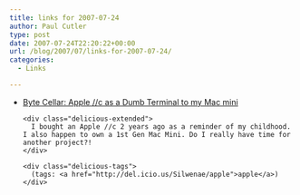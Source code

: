 ```yaml
---
title: links for 2007-07-24
author: Paul Cutler
type: post
date: 2007-07-24T22:20:22+00:00
url: /blog/2007/07/links-for-2007-07-24/
categories:
  - Links

---
```

<ul class="delicious">
  <li>
    <div class="delicious-link">
      <a href="http://www.bytecellar.com/archives/000113.php">Byte Cellar: Apple //c as a Dumb Terminal to my Mac mini</a>
    </div>
    
    <div class="delicious-extended">
      I bought an Apple //c 2 years ago as a reminder of my childhood. I also happen to own a 1st Gen Mac Mini. Do I really have time for another project?!
    </div>
    
    <div class="delicious-tags">
      (tags: <a href="http://del.icio.us/Silwenae/apple">apple</a>)
    </div>
  </li>
</ul>